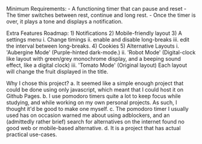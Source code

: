 Minimum Requirements:
	- A functioning timer that can pause and reset
	- The timer switches between rest, continue and long rest.
	- Once the timer is over, it plays a tone and displays a notification.

Extra Features Roadmap:
	1) Notifications
	2) Mobile-friendly layout
	3) A settings menu
		i. Change timings
        ii. enable and disable long-breaks
        iii. edit the interval between long-breaks.
	4) Cookies
	5) Alternative Layouts
		i. 'Aubergine Mode' (Purple-hinted dark-mode.)
		ii. 'Robot Mode' (Digital-clock like layout with green/grey monochrome display, and a beeping sound effect, like a digital clock)
		iii. 'Tomato Mode' (Original layout)
		Each layout will change the fruit displayed in the title.


Why I chose this project?
a. It seemed like a simple enough project that could be done using only javascript, which meant
that I could host it on Github Pages.
b. I use pomodoro timers quite a lot to keep focus while studying, and while working on my own
personal projects. As such, I thought it'd be good to make one myself.
c. The pomodoro timer I usually used has on occasion warned me about using adblockers, and an
(admittedly rather brief) search for alternatives on the internet found no good web or mobile-based
alternative.
d. It is a project that has actual practical use-cases.

